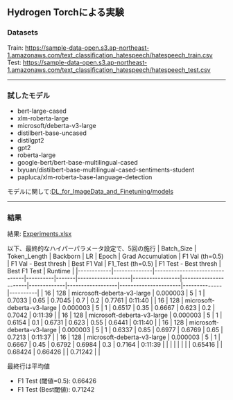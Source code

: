 ## Hydrogen Torchによる実験

### Datasets
Train: https://sample-data-open.s3.ap-northeast-1.amazonaws.com/text_classification_hatespeech/hatespeech_train.csv  
Test: https://sample-data-open.s3.ap-northeast-1.amazonaws.com/text_classification_hatespeech/hatespeech_test.csv

***
### 試したモデル
- bert-large-cased
- xlm-roberta-large
- microsoft/deberta-v3-large
- distilbert-base-uncased
- distilgpt2
- gpt2
- roberta-large
- google-bert/bert-base-multilingual-cased
- lxyuan/distilbert-base-multilingual-cased-sentiments-student
- papluca/xlm-roberta-base-language-detection

モデルに関して:[DL_for_ImageData_and_Finetuning/models](https://github.com/yukismd/DL_for_ImageData_and_Finetuning/tree/main/models)
  
***
### 結果
結果: [Experiments.xlsx](Experiments.xlsx)
  
以下、最終的なハイパーパラメータ設定で、5回の施行
| Batch_Size | Token_Length | Backborn                      | LR       | Epoch | Grad Accumulation | F1 Val (th=0.5) | F1 Val - Best thresh | Best F1 Val | F1_Test (th=0.5) | F1 Test - Best thresh | Best F1 Test | Runtime  |
|------------|--------------|-------------------------------|----------|-------|-------------------|-----------------|----------------------|-------------|------------------|----------------------|--------------|----------|
| 16         | 128          | microsoft-deberta-v3-large    | 0.000003 | 5     | 1                 | 0.7033          | 0.65                 | 0.7045      | 0.7              | 0.2                  | 0.7761       | 0:11:40  |
| 16         | 128          | microsoft-deberta-v3-large    | 0.000003 | 5     | 1                 | 0.6517          | 0.35                 | 0.6667      | 0.623            | 0.2                  | 0.7042       | 0:11:39  |
| 16         | 128          | microsoft-deberta-v3-large    | 0.000003 | 5     | 1                 | 0.6154          | 0.1                  | 0.6731      | 0.623            | 0.55                 | 0.6441       | 0:11:40  |
| 16         | 128          | microsoft-deberta-v3-large    | 0.000003 | 5     | 1                 | 0.6337          | 0.85                 | 0.6977      | 0.6769           | 0.65                 | 0.7213       | 0:11:37  |
| 16         | 128          | microsoft-deberta-v3-large    | 0.000003 | 5     | 1                 | 0.6667          | 0.45                 | 0.6792      | 0.6984           | 0.3                  | 0.7164       | 0:11:39  |
|            |              |                               |          |       |                   | 0.65416         |                      | 0.68424     | 0.66426          |                      | 0.71242      |          |

  
最終行は平均値
- F1 Test (閾値=0.5): 0.66426
- F1 Test (Best閾値): 0.71242
